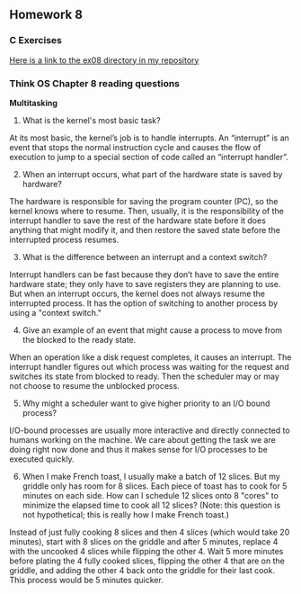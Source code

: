 ## Homework 8

### C Exercises

[Here is a link to the ex08 directory in my repository](https://github.com/umadesai/ExercisesInC/tree/master/exercises/ex08)

### Think OS Chapter 8 reading questions

**Multitasking**

1) What is the kernel's most basic task?

At its most basic, the kernel’s job is to handle interrupts. An “interrupt”
is an event that stops the normal instruction cycle and causes the flow of
execution to jump to a special section of code called an “interrupt handler”.

2) When an interrupt occurs, what part of the hardware state is saved by hardware?

The hardware is responsible for saving the program counter (PC), so the kernel knows where to resume. Then, usually, it is the responsibility of the interrupt handler to save the rest of the hardware state before it does anything that might modify it, and then restore the saved state before the interrupted process resumes.

3) What is the difference between an interrupt and a context switch?

Interrupt handlers can be fast because they don’t have to save the entire hardware state; they only have to save registers they are planning to use. But when an interrupt occurs, the kernel does not always resume the interrupted process. It has the option of switching to another process by using a "context switch."

4) Give an example of an event that might cause a process to move from the blocked to the ready state.

When an operation like a disk request completes, it causes an interrupt. The interrupt handler figures out which process was waiting for the request and switches its state from blocked to ready. Then the scheduler may or may not choose to resume the unblocked process.

5) Why might a scheduler want to give higher priority to an I/O bound process?

I/O-bound processes are usually more interactive and directly connected to humans working on the machine. We care about getting the task we are doing right now done and thus it makes sense for I/O processes to be executed quickly.

6) When I make French toast, I usually make a batch of 12 slices.  But my griddle only has room for 8 slices.
Each piece of toast has to cook for 5 minutes on each side.  How can I schedule 12 slices onto 8 "cores"
to minimize the elapsed time to cook all 12 slices?  (Note: this question is not hypothetical;
this is really how I make French toast.)

Instead of just fully cooking 8 slices and then 4 slices (which would take 20 minutes), start with 8 slices on the griddle and after 5 minutes, replace 4 with the uncooked 4 slices while flipping the other 4. Wait 5 more minutes before plating the 4 fully cooked slices, flipping the other 4 that are on the griddle, and adding the other 4 back onto the griddle for their last cook. This process would be 5 minutes quicker.
